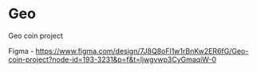 # Geo
Geo coin project

Figma - https://www.figma.com/design/7J8Q8oFl1w1rBnKw2ER6fG/Geo-coin-project?node-id=193-3231&p=f&t=ljwgvwp3CyGmaqiW-0
